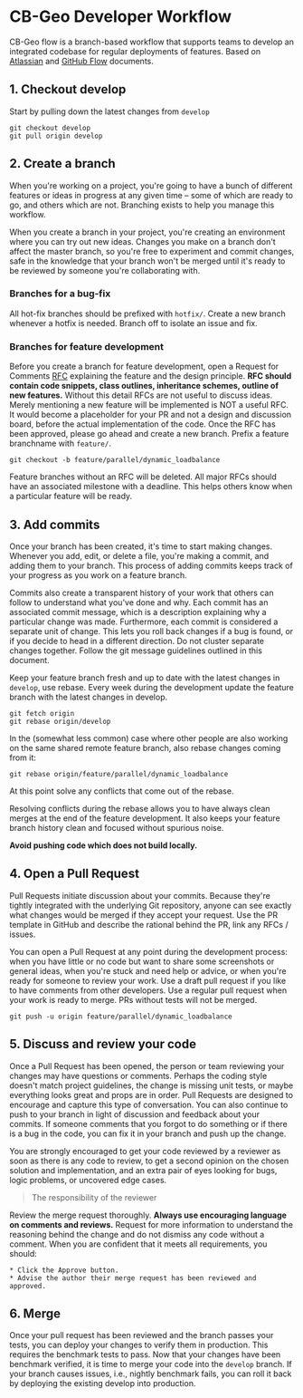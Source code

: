 # CB-Geo Developer Workflow

CB-Geo flow is a branch-based workflow that supports teams to develop an integrated codebase for regular deployments of features. Based on [Atlassian](https://www.atlassian.com/blog/git/simple-git-workflow-is-simple) and [GitHub Flow](https://guides.github.com/introduction/flow/) documents.

## 1. Checkout develop

Start by pulling down the latest changes from `develop`

```
git checkout develop
git pull origin develop
```

## 2. Create a branch

When you're working on a project, you're going to have a bunch of different features or ideas in progress at any given time – some of which are ready to go, and others which are not. Branching exists to help you manage this workflow.

When you create a branch in your project, you're creating an environment where you can try out new ideas. Changes you make on a branch don't affect the master branch, so you're free to experiment and commit changes, safe in the knowledge that your branch won't be merged until it's ready to be reviewed by someone you're collaborating with.

### Branches for a bug-fix

All hot-fix branches should be prefixed with `hotfix/`. Create a new branch whenever a hotfix is needed. Branch off to isolate an issue and fix. 


### Branches for feature development
Before you create a branch for feature development, open a Request for Comments [RFC](https://github.com/cb-geo/mpm/issues/new?template=request_for_comments.md) explaining the feature and the design principle. **RFC should contain code snippets, class outlines, inheritance schemes, outline of new features.** Without this detail RFCs are not useful to discuss ideas. Merely mentioning a new feature will be implemented is NOT a useful RFC. It would become a placeholder for your PR and not a design and discussion board, before the actual implementation of the code. Once the RFC has been approved, please go ahead and create a new branch. Prefix a feature branchname with `feature/`.

```
git checkout -b feature/parallel/dynamic_loadbalance
```

Feature branches without an RFC will be deleted. All major RFCs should have an associated milestone with a deadline. This helps others know when a particular feature will be ready.

## 3. Add commits

Once your branch has been created, it's time to start making changes. Whenever you add, edit, or delete a file, you're making a commit, and adding them to your branch. This process of adding commits keeps track of your progress as you work on a feature branch.

Commits also create a transparent history of your work that others can follow to understand what you've done and why. Each commit has an associated commit message, which is a description explaining why a particular change was made. Furthermore, each commit is considered a separate unit of change. This lets you roll back changes if a bug is found, or if you decide to head in a different direction. Do not cluster separate changes together. Follow the git message guidelines outlined in this document.


Keep your feature branch fresh and up to date with the latest changes in `develop`, use rebase. Every week during the development update the feature branch with the latest changes in develop. 

```
git fetch origin
git rebase origin/develop
```

In the (somewhat less common) case where other people are also working on the same shared remote feature branch, also rebase changes coming from it:

```
git rebase origin/feature/parallel/dynamic_loadbalance
```

At this point solve any conflicts that come out of the rebase.

Resolving conflicts during the rebase allows you to have always clean merges at the end of the feature development. It also keeps your feature branch history clean and focused without spurious noise.

**Avoid pushing code which does not build locally.**

## 4. Open a Pull Request

Pull Requests initiate discussion about your commits. Because they're tightly integrated with the underlying Git repository, anyone can see exactly what changes would be merged if they accept your request. Use the PR template in GitHub and describe the rational behind the PR, link any RFCs / issues. 

You can open a Pull Request at any point during the development process: when you have little or no code but want to share some screenshots or general ideas, when you're stuck and need help or advice, or when you're ready for someone to review your work. Use a draft pull request if you like to have comments from other developers. Use a regular pull request when your work is ready to merge. PRs without tests will not be merged.

```
git push -u origin feature/parallel/dynamic_loadbalance
```


## 5. Discuss and review your code

Once a Pull Request has been opened, the person or team reviewing your changes may have questions or comments. Perhaps the coding style doesn't match project guidelines, the change is missing unit tests, or maybe everything looks great and props are in order. Pull Requests are designed to encourage and capture this type of conversation. You can also continue to push to your branch in light of discussion and feedback about your commits. If someone comments that you forgot to do something or if there is a bug in the code, you can fix it in your branch and push up the change. 

You are strongly encouraged to get your code reviewed by a reviewer as soon as there is any code to review, to get a second opinion on the chosen solution and implementation, and an extra pair of eyes looking for bugs, logic problems, or uncovered edge cases. 

> The responsibility of the reviewer

Review the merge request thoroughly. **Always use encouraging language on comments and reviews.** Request for more information to understand the reasoning behind the change and do not dismiss any code without a comment. When you are confident that it meets all requirements, you should:

    * Click the Approve button.
    * Advise the author their merge request has been reviewed and approved.

## 6. Merge

Once your pull request has been reviewed and the branch passes your tests, you can deploy your changes to verify them in production. This requires the benchmark tests to pass. Now that your changes have been benchmark verified, it is time to merge your code into the `develop` branch. If your branch causes issues, i.e., nightly benchmark fails, you can roll it back by deploying the existing develop into production.
